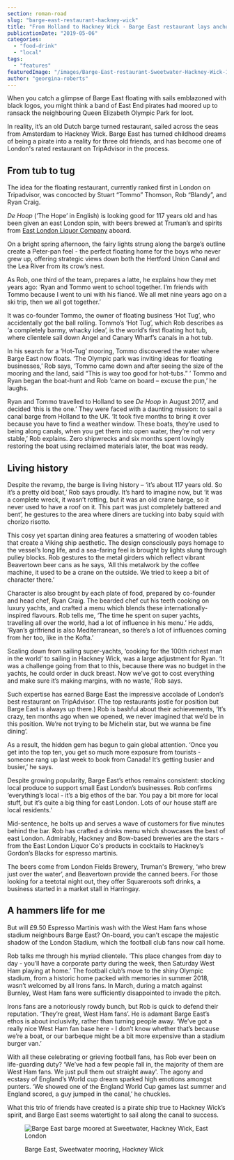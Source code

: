 ```yaml
---
section: roman-road
slug: "barge-east-restaurant-hackney-wick"
title: "From Holland to Hackney Wick - Barge East restaurant lays anchor"
publicationDate: "2019-05-06"
categories: 
  - "food-drink"
  - "local"
tags: 
  - "features"
featuredImage: "/images/Barge-East-restaurant-Sweetwater-Hackney-Wick-10.jpg"
author: "georgina-roberts"
---
```


When you catch a glimpse of Barge East floating with sails emblazoned with black logos, you might think a band of East End pirates had moored up to ransack the neighbouring Queen Elizabeth Olympic Park for loot.

In reality, it’s an old Dutch barge turned restaurant, sailed across the seas from Amsterdam to Hackney Wick. Barge East has turned childhood dreams of being a pirate into a reality for three old friends, and has become one of London's rated restaurant on TripAdvisor in the process.

## From tub to tug

The idea for the floating restaurant, currently ranked first in London on Tripadvisor, was concocted by Stuart “Tommo” Thomson, Rob “Blandy”, and Ryan Craig.

_De Hoop_ (‘The Hope’ in English) is looking good for 117 years old and has been given an east London spin, with beers brewed at Truman’s and spirits from [East London Liquor Company](https://romanroadlondon.com/alex-wolpert-east-london-liquor-company/) aboard.

On a bright spring afternoon, the fairy lights strung along the barge’s outline create a Peter-pan feel - the perfect floating home for the boys who never grew up, offering strategic views down both the Hertford Union Canal and the Lea River from its crow’s nest.

As Rob, one third of the team, prepares a latte, he explains how they met years ago: ‘Ryan and Tommo went to school together. I’m friends with Tommo because I went to uni with his fiancé. We all met nine years ago on a ski trip, then we all got together.’

It was co-founder Tommo, the owner of floating business ‘Hot Tug’, who accidentally got the ball rolling. Tommo’s ‘Hot Tug’, which Rob describes as ‘a completely barmy, whacky idea’, is the world’s first floating hot tub, where clientele sail down Angel and Canary Wharf’s canals in a hot tub.

In his search for a ‘Hot-Tug’ mooring, Tommo discovered the water where Barge East now floats. ‘The Olympic park was inviting ideas for floating businesses,’ Rob says, ‘Tommo came down and after seeing the size of the mooring and the land, said “This is way too good for hot-tubs.” ’ Tommo and Ryan began the boat-hunt and Rob ‘came on board – excuse the pun,’ he laughs.

Ryan and Tommo travelled to Holland to see _De Hoop_ in August 2017, and decided ‘this is the one.’ They were faced with a daunting mission: to sail a canal barge from Holland to the UK. ‘It took five months to bring it over because you have to find a weather window. These boats, they’re used to being along canals, when you get them into open water, they’re not very stable,’ Rob explains. Zero shipwrecks and six months spent lovingly restoring the boat using reclaimed materials later, the boat was ready.

## Living history

Despite the revamp, the barge is living history – ‘it’s about 117 years old. So it’s a pretty old boat,’ Rob says proudly. It’s hard to imagine now, but ‘it was a complete wreck, it wasn’t rotting, but it was an old crane barge, so it never used to have a roof on it. This part was just completely battered and bent’, he gestures to the area where diners are tucking into baby squid with chorizo risotto.

This cosy yet spartan dining area features a smattering of wooden tables that create a Viking ship aesthetic. The design consciously pays homage to the vessel’s long life, and a sea-faring feel is brought by lights slung through pulley blocks. Rob gestures to the metal girders which reflect vibrant Beavertown beer cans as he says, ‘All this metalwork by the coffee machine, it used to be a crane on the outside. We tried to keep a bit of character there.’

Character is also brought by each plate of food, prepared by co-founder and head chef, Ryan Craig. The bearded chef cut his teeth cooking on luxury yachts, and crafted a menu which blends these internationally-inspired flavours. Rob tells me, ‘The time he spent on super yachts, travelling all over the world, had a lot of influence in his menu.’ He adds, ‘Ryan’s girlfriend is also Mediterranean, so there’s a lot of influences coming from her too, like in the Kofta.’

Scaling down from sailing super-yachts, ‘cooking for the 100th richest man in the world’ to sailing in Hackney Wick, was a large adjustment for Ryan. ‘It was a challenge going from that to this, because there was no budget in the yachts, he could order in duck breast. Now we’ve got to cost everything and make sure it’s making margins, with no waste,’ Rob says.

Such expertise has earned Barge East the impressive accolade of London’s best restaurant on TripAdvisor. (The top restaurants jostle for position but Barge East is always up there.) Rob is bashful about their achievements, ‘It’s crazy, ten months ago when we opened, we never imagined that we’d be in this position. We’re not trying to be Michelin star, but we wanna be fine dining’.

As a result, the hidden gem has begun to gain global attention. ‘Once you get into the top ten, you get so much more exposure from tourists - someone rang up last week to book from Canada! It’s getting busier and busier,’ he says.

Despite growing popularity, Barge East’s ethos remains consistent: stocking local produce to support small East London’s businesses. Rob confirms ‘everything’s local - it’s a big ethos of the bar. You pay a bit more for local stuff, but it’s quite a big thing for east London. Lots of our house staff are local residents.’

Mid-sentence, he bolts up and serves a wave of customers for five minutes behind the bar. Rob has crafted a drinks menu which showcases the best of east London. Admirably, Hackney and Bow-based breweries are the stars - from the East London Liquor Co's products in cocktails to Hackney’s Gordon’s Blacks for espresso martinis.

The beers come from London Fields Brewery, Truman's Brewery, ‘who brew just over the water’, and Beavertown provide the canned beers. For those looking for a teetotal night out, they offer Squareroots soft drinks, a business started in a market stall in Harringay.

## A hammers life for me

But will £9.50 Espresso Martinis wash with the West Ham fans whose stadium neighbours Barge East? On-board, you can’t escape the majestic shadow of the London Stadium, which the football club fans now call home.

Rob talks me through his myriad clientele. ‘This place changes from day to day - you’ll have a corporate party during the week, then Saturday West Ham playing at home.’ The football club’s move to the shiny Olympic stadium, from a historic home packed with memories in summer 2018, wasn’t welcomed by all Irons fans. In March, during a match against Burnley, West Ham fans were sufficiently disappointed to invade the pitch.

Irons fans are a notoriously rowdy bunch, but Rob is quick to defend their reputation. ‘They’re great, West Ham fans’. He is adamant Barge East’s ethos is about inclusivity, rather than turning people away. ‘We’ve got a really nice West Ham fan base here - I don’t know whether that’s because we’re a boat, or our barbeque might be a bit more expensive than a stadium burger van.’

With all these celebrating or grieving football fans, has Rob ever been on life-guarding duty? ‘We’ve had a few people fall in, the majority of them are West Ham fans. We just pull them out straight away'. The agony and ecstasy of England’s World cup dream sparked high emotions amongst punters. ‘We showed one of the England World Cup games last summer and England scored, a guy jumped in the canal,’ he chuckles.

What this trio of friends have created is a pirate ship true to Hackney Wick’s spirit, and Barge East seems watertight to sail along the canal to success.

<figure>

![Barge East barge moored at Sweetwater, Hackney Wick, East London](/images/Barge-East-restaurant-Sweetwater-Hackney-Wick-05-1024x683.jpg)

<figcaption>

Barge East, Sweetwater mooring, Hackney Wick

</figcaption>

</figure>
